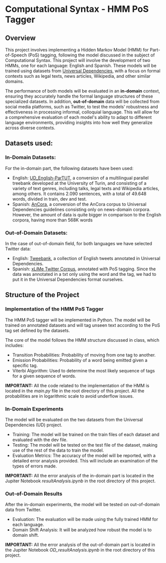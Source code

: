 # Computational Syntax - HMM PoS Tagger
## Overview
This project involves implementing a Hidden Markov Model (HMM) for Part-of-Speech (PoS) tagging, following the model discussed in the subject of Computational Syntax. This project will involve the development of two HMMs, one for each language: English and Spanish. These models will be trained using datasets from [Universal Dependencies](https://universaldependencies.org/), with a focus on formal contexts such as legal texts, news articles, Wikipedia, and other similar domains. 

The performance of both models will be evaluated in an **in-domain** context, ensuring they accurately handle the formal language structures of these specialized datasets. In addition, **out-of-domain** data will be collected from social media platforms, such as Twitter, to test the models' robustness and effectiveness in processing informal, colloquial language. This will allow for a comprehensive evaluation of each model's ability to adapt to different language environments, providing insights into how well they generalize across diverse contexts.

## Datasets used:

### In-Domain Datasets:

For the in-domain part, the following datasets have been used:

* English: [UD_English-ParTUT](https://github.com/UniversalDependencies/UD_English-ParTUT/tree/master), a conversion of a multilingual parallel treebank developed at the University of Turin, and consisting of a variety of text genres, including talks, legal texts and Wikipedia articles, among others. It contains 2.090 sentences, with a total of 49.648 words, divided in train, dev and test.
* Spanish: [AnCora](https://github.com/UniversalDependencies/UD_Spanish-AnCora/blob/master/), a conversion of the AnCora corpus to Universal Dependencies guidelines consisting only on news-domain corpora. However, the amount of data is quite bigger in comparison to the English corpora, having more than 568K words

### Out-of-Domain Datasets:

In the case of out-of-domain field, for both languages we have selected Twitter data:

* English: [Tweebank](https://github.com/Oneplus/Tweebank/tree/dev), a collection of English tweets annotated in Universal Dependencies.
* Spanish: [xLiMe Twitter Corpus](https://github.com/lrei/xlime_twitter_corpus/tree/master), annotated with PoS tagging. Since the data was annotated in a txt only using the word and the tag, we had to put it in the Universal Dependencies format ourselves.

## Structure of the Project
### Implementation of the HMM PoS Tagger
The HMM PoS tagger will be implemented in Python. The model will be trained on annotated datasets and will tag unseen text according to the PoS tag set defined by the datasets.

The core of the model follows the HMM structure discussed in class, which includes:

* Transition Probabilities: Probability of moving from one tag to another.
* Emission Probabilities: Probability of a word being emitted given a specific tag.
* Viterbi Algorithm: Used to determine the most likely sequence of tags for a given sequence of words.

**IMPORTANT:** All the code related to the implementation of the HMM is located in the *main.py* file in the root directory of this project. All the probabilities are in logarithmic scale to avoid underflow issues.

### In-Domain Experiments

The model will be evaluated on the two datasets from the Universal Dependencies (UD) project. 

* Training: The model will be trained on the train files of each dataset and evaluated with the dev file.
* Testing: The model will be tested on the test file of the dataset, making use of the rest of the data to train the model.
* Evaluation Metrics: The accuracy of the model will be reported, with a detailed error analysis provided. This will include an examination of the types of errors made.

**IMPORTANT:** All the error analysis of the in-domain part is located in the Jupiter Notebook *resultAnalysis.ipynb* in the root directory of this project.

### Out-of-Domain Results

After the in-domain experiments, the model will be tested on out-of-domain data from Twitter. 
* Evaluation: The evaluation will be made using the fully trained HMM for each language.
* Domain Shift Analysis: It will be analyzed how robust the model is to domain shift. 

**IMPORTANT:** All the error analysis of the out-of-domain part is located in the Jupiter Notebook *OD_resultAnalysis.ipynb* in the root directory of this project.
